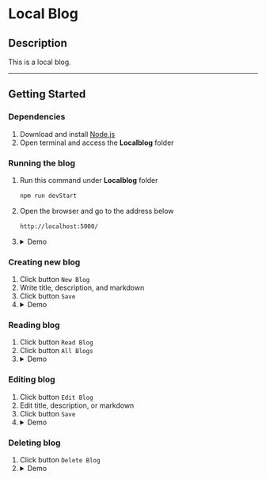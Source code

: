 # Local Blog

## Description
This is a local blog.

---
## Getting Started

### Dependencies
1. Download and install [Node.js](https://nodejs.org/)
2. Open terminal and access the **Localblog** folder

### Running the blog
1. Run this command under **Localblog** folder
    ```bash
    npm run devStart
    ```
2. Open the browser and go to the address below 
    ```HTML
    http://localhost:5000/
    ```
4. <details><summary>Demo</summary>
    <center>
        <img alin = "center" src="./gif/Run blog.gif">
    </center>
</details>

### Creating new blog
1. Click button ```New Blog```
2. Write title, description, and markdown
3. Click button ```Save```
4. <details><summary>Demo</summary>
    <center>
        <img alin = "center" src="./gif/Create blog.gif">
    </center>
</details>

### Reading blog
1. Click button ```Read Blog```
2. Click button ```All Blogs```
4. <details><summary>Demo</summary>
    <center>
        <img alin = "center" src="./gif/Read blog.gif">
    </center>
</details>

### Editing blog
1. Click button ```Edit Blog```
2. Edit title, description, or markdown
2. Click button ```Save```
4. <details><summary>Demo</summary>
    <center>
        <img alin = "center" src="./gif/Edit blog.gif">
    </center>
</details>

### Deleting blog
1. Click button ```Delete Blog```
4. <details><summary>Demo</summary>
    <center>
        <img alin = "center" src="./gif/Delete blog.gif">
    </center>
</details>
